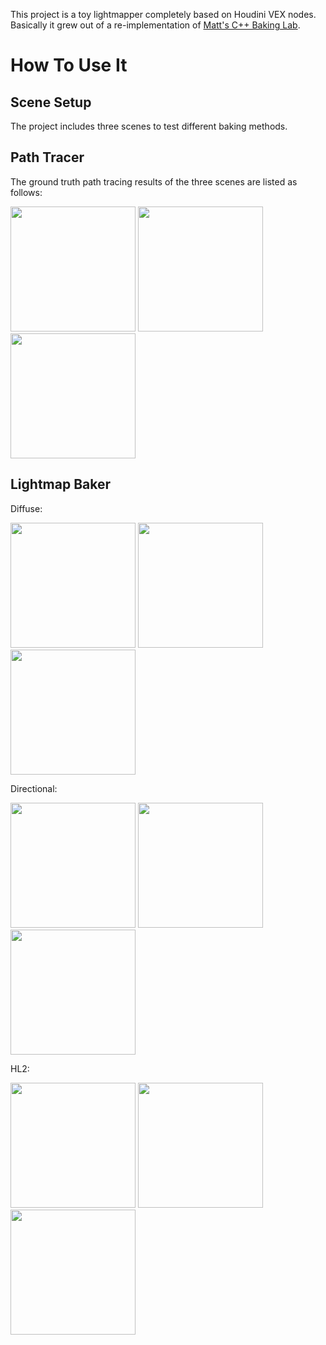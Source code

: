 This project is a toy lightmapper completely based on Houdini VEX nodes. Basically it grew out of a re-implementation of <a href="https://mynameismjp.wordpress.com/2016/10/09/sg-series-part-6-step-into-the-baking-lab/" target="_blank">Matt's C++ Baking Lab</a>.

# How To Use It

## Scene Setup

The project includes three scenes to test different baking methods. 

## Path Tracer

The ground truth path tracing results of the three scenes are listed as follows:

<img src="https://github.com/candycat1992/LightmapperToy/blob/master/images/ground_truth_cornell.png" width="200"> <img src="https://github.com/candycat1992/LightmapperToy/blob/master/images/ground_truth_toy.png" width="200"> <img src="https://github.com/candycat1992/LightmapperToy/blob/master/images/ground_truth_shaderball.png" width="200">

## Lightmap Baker

Diffuse:

<img src="https://github.com/candycat1992/LightmapperToy/blob/master/images/baker_diffuse_cornell.png" width="200"> <img src="https://github.com/candycat1992/LightmapperToy/blob/master/images/baker_diffuse_toy.png" width="200"> <img src="https://github.com/candycat1992/LightmapperToy/blob/master/images/baker_diffuse_shadertoy.png" width="200">

Directional:

<img src="https://github.com/candycat1992/LightmapperToy/blob/master/images/baker_directional_cornell.png" width="200"> <img src="https://github.com/candycat1992/LightmapperToy/blob/master/images/baker_directional_toy.png" width="200"> <img src="https://github.com/candycat1992/LightmapperToy/blob/master/images/baker_directional_shadertoy.png" width="200">

HL2:

<img src="https://github.com/candycat1992/LightmapperToy/blob/master/images/baker_hl2_cornell.png" width="200"> <img src="https://github.com/candycat1992/LightmapperToy/blob/master/images/baker_hl2_toy.png" width="200"> <img src="https://github.com/candycat1992/LightmapperToy/blob/master/images/baker_hl2_shadertoy.png" width="200">